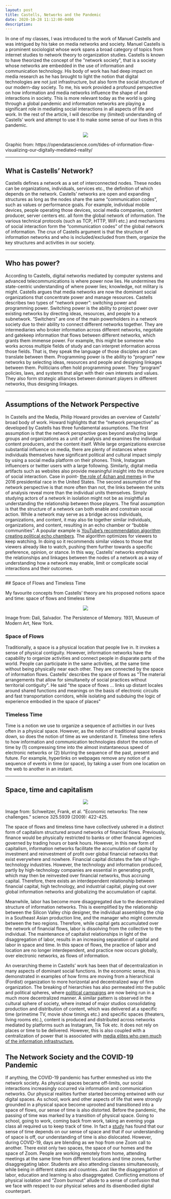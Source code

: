 ```yaml
---
layout: post
title: Castells, Networks and the Pandemic
date: 2020-10-28 11:12:00-0400
description: 
---
```


In one of my classes, I was introduced to the work of Manuel Castells and was intrigued by his take on media networks and society. Manuel Castells is a prominent sociologist whose work spans a broad category of topics from internet studies to network theory to organization studies. Castells is known to have theorized the concept of the "network society", that is a society whose networks are embedded in the use of information and communication technology. His body of work has had deep impact on media research as he has brought to light the notion that digital technologies are not just infrastructure, but also form the social structure of our modern-day society. To me, his work provided a profound perspective on how information and media networks influence the shape of and interactions in society. This is more relevant today as the world is going through a global pandemic and information networks are playing a significant role in mediating social interactions in all aspects of life and work. In the rest of the article, I will describe my (limited) understanding of Castells’ work and attempt to use it to make some sense of our lives in this pandemic.  

<p style="text-align:center;"><img src="https://cdn-images-1.medium.com/max/1600/1*nzGz8Cm5mZd5ZXofbCKHAA.gif"></p>
<div class="caption">
    Graphic from: https://opendatascience.com/tides-of-information-flow-visualizing-our-digitally-mediated-reality/
</div>

<hr>

## What is Castells’ Network?

Castells defines a network as a set of interconnected nodes. These nodes can be organizations, individuals, services etc., the definition of which depends on the network. Castells’ networks are open and expanding structures as long as the nodes share the same “communication codes”, such as values or performance goals. For example, individual mobile devices, people operating those devices, social media companies, content producer, server centers etc. all form the global network of information. The various technical protocols (such as TCP, HTTP, WiFi etc.) and mechanisms of social interaction form the “communication codes” of the global network of information. The crux of Castells argument is that the structure of information networks and who is included/excluded from them, organize the key structures and activities in our society.
<hr>

## Who has power?

According to Castells, digital networks mediated by computer systems and advanced telecommunications is where power now lies. He undermines the state-centric understanding of where power lies; knowledge, not military is might. Castells argues that media networks are now the dominant social organizations that concentrate power and manage resources. Castells describes two types of “network power”: switching power and programming power. Switching power is the ability to project power over existing networks by directing ideas, resources, and people to a subnetwork. “Switchers” are one of the main powerholders in a network society due to their ability to connect different networks together. They are intermediaries who broker information across different networks, negotiate and gatekeep information that flows between different networks, which grants them immense power. For example, this might be someone who works across multiple fields of study and can interpret information across those fields. That is, they speak the language of those disciples and can translate between them. Programming power is the ability to “program” new networks by selecting ideas, resources and people and designing linkages between them. Politicians often hold programming power. They “program” policies, laws, and systems that align with their own interests and values. They also form strategic alliances between dominant players in different networks, thus designing linkages.

<hr>

## Assumptions of the Network Perspective

In Castells and the Media, Philip Howard provides an overview of Castells’ broad body of work. Howard highlights that the “network perspective” as developed by Castells has three fundamental assumptions. The first assumption is that the network perspective goes beyond analyzing large groups and organizations as a unit of analysis and examines the individual content producers, and the content itself. While large organizations exercise substantial influence on media, there are plenty of instances where individuals themselves have significant political and cultural impact simply by using a social media platform on their phones. Think, Instagram influencers or twitter users with a large following. Similarly, digital media artifacts such as websites also provide meaningful insight into the structure of social interaction. Case in point- <a href = "https://www.politico.com/magazine/story/2017/03/memes-4chan-trump-supporters-trolls-internet-214856/">the role of 4chan and memes</a> in the 2016 presidential race in the United States. The second assumption of the network perspective is that more often than not, the links between the units of analysis reveal more than the individual units themselves. Simply studying actors of a network in isolation might not be as insightful as understanding the relationship between those players. The final assumption is that the structure of a network can both enable and constrain social action. While a network may serve as a bridge across individuals, organizations, and content, it may also tie together similar individuals, organizations, and content, resulting in an echo chamber or “bubble communities”. A popular example is <a href = "https://blogs.cornell.edu/info2040/2019/09/19/youtubes-algorithm-creates-echo-chambers/">YouTube’s recommendation algorithm creating political echo chambers</a>. The algorithm optimizes for viewers to keep watching. In doing so it recommends similar videos to those that viewers already like to watch, pushing them further towards a specific preference, opinion, or stance. In this way, Castells’ networks emphasize the relationships and linkages between the nodes of a network as a way of understanding how a network may enable, limit or complicate social interactions and their outcomes.

<hr>
## Space of Flows and Timeless Time

My favourite concepts from Castells’ theory are his proposed notions space and time:  space of flows and timeless time

<p style="text-align:center;"><img src="{{ site.baseurl }}/assets/img/Dali_Clocks.jpeg"></p>
<div class="caption">
    Image from: Dali, Salvador. The Persistence of Memory. 1931, Museum of Modern Art, New York.
</div>

### Space of Flows

Traditionally, a space is a physical location that people live in. It invokes a sense of physical contiguity. However, information networks have the capability to organize activities and connect people in disparate parts of the world. People can participate in the same activities, at the same time without being physically near each other. They are connected by the space of information flows. Castells’ describes the space of flows as  "The material arrangements that allow for simultaneity of social practices without territorial contiguity". He said "the space of flows ... links up distant locales around shared functions and meanings on the basis of electronic circuits and fast transportation corridors, while isolating and subduing the logic of experience embodied in the space of places"

### Timeless Time
  
Time is a notion we use to organize a sequence of activities in our lives often in a physical space. However, as the notion of traditional space breaks down, so does the notion of time as we understand it. Timeless time refers to how information and communication technologies distort the notion of time by (1) compressing time into the almost instantaneous speed of electronic networks or (2) blurring the sequence of the past, present and future. For example, hyperlinks on webpages remove any notion of a sequence of events in time (or space), by taking a user from one location on the web to another in an instant.

<hr>

## Space, time and capitalism

<p style="text-align:center;"><img src="{{ site.baseurl }}/assets/img/financial.png"></p>
<div class="caption">
    Image from: Schweitzer, Frank, et al. "Economic networks: The new challenges." science 325.5939 (2009): 422-425.
</div>

The space of flows and timeless time have collectively ushered in a distinct form of capitalism structured around networks of financial flows. Previously, finance would be physically restricted to banks or other financial agencies governed by trading hours or bank hours. However, in this new form of capitalism, information networks facilitate the accumulation of capital by investment and reinvestment of profit over global financial networks that exist everywhere and nowhere. Financial capital dictates the fate of high-technology industries. However, the technology and information produced, partly by high-technology companies are essential in generating profit, which may then be reinvested over financial networks, thus accruing capital. Therefore, there exists an interdependent relationship between financial capital, high technology, and industrial capital, playing out over global information networks and globalizing the accumulation of capital. 

Meanwhile, labor has become more disaggregated due to the decentralized structure of information networks. This is exemplified by the relationship between the Silicon Valley chip designer, the individual assembling the chip in a Southeast Asian production line, and the manager who might commute between the two regions. Therefore, while capital gets accumulated over the network of financial flows, labor is dissolving from the collective to the individual. The maintenance of capitalist relationships in light of the disaggregation of labor, results in an increasing separation of capital and labor in space and time. In this space of flows, the practice of labor and location are no longer interdependent, and practice now occurs globally, over electronic networks, as flows of information. 

An overarching theme in Castells’ work has been that of decentralization in many aspects of dominant social functions. In the economic sense, this is demonstrated in examples of how firms are moving from a hierarchical (Fordist) organization to more horizontal and decentralized way of firm organization. The breaking of hierarchies has also permeated into the public and political spheres, where <a href = "https://www.sciencedirect.com/science/article/pii/S0378873315000659">political campaigns</a> are now being run in a much more decentralized manner. A similar pattern is observed in the cultural sphere of society, where instead of major studios consolidating production and distribution of content, which was delivered at a specific time (primetime TV, movie show timings etc.) and specific spaces (theaters, living rooms etc.), content is produced and distributed across networks mediated by platforms such as Instagram, Tik Tok etc. It does not rely on places or time to be delivered. However, this is also coupled with a centralization of power that is associated with <a href = "https://www.ftc.gov/news-events/press-releases/2020/12/ftc-sues-facebook-illegal-monopolization">media elites who own much of the information infrastructure.</a>

## The Network Society and the COVID-19 Pandemic

If anything, the COVID-19 pandemic has further enmeshed us into the network society. As physical spaces became off-limits, our social interactions increasingly occurred via information and communication networks. Our physical realities further started becoming entwined with our digital spaces. As school, work and other aspects of life that were strongly grounded in a physical space become uprooted and transitioned into a space of flows, our sense of time is also distorted. Before the pandemic, the passing of time was marked by a transition of physical space. Going to school, going to work, coming back from work, taking an evening yoga class all required us to keep track of time. In fact a <a href = "https://www.scientificamerican.com/article/a-sense-of-time-requires-a-sense-of-space/">study</a> has found that our sense of time depends on our sense of space and that if our understanding of space is off, our understanding of time is also dislocated. However, during COVID-19, days are blending as we hop from one Zoom call to another. There exist only two spaces, the space of our homes and the space of Zoom. People are working remotely from home, attending meetings at the same time from different locations and time zones, further disaggregating labor. Students are also attending classes simultaneously, while being in different states and countries. Just like the disaggregation of labor, education and learning is also disaggregated. Conflicting emotions of physical isolation and “Zoom burnout” allude to a sense of confusion that we face with respect to our physical selves and its disembodied digital counterpart. 

